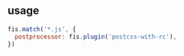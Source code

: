<!-- markdownlint-disable MD002 MD041 -->

## usage

```js
fis.match('*.js', {
  postprocessor: fis.plugin('postcss-with-rc'),
})
```
